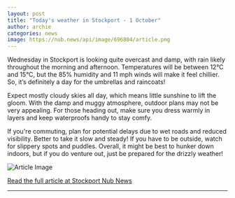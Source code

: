 ```yaml
---
layout: post
title: "Today's weather in Stockport - 1 October"
author: archie
categories: news
image: https://nub.news/api/image/696804/article.png
---
```

Wednesday in Stockport is looking quite overcast and damp, with rain likely throughout the morning and afternoon. Temperatures will be between 12°C and 15°C, but the 85% humidity and 11 mph winds will make it feel chillier. So, it’s definitely a day for the umbrellas and raincoats! 

Expect mostly cloudy skies all day, which means little sunshine to lift the gloom. With the damp and muggy atmosphere, outdoor plans may not be very appealing. For those heading out, make sure you dress warmly in layers and keep waterproofs handy to stay comfy. 

If you're commuting, plan for potential delays due to wet roads and reduced visibility. Better to take it slow and steady! If you have to be outside, watch for slippery spots and puddles. Overall, it might be best to hunker down indoors, but if you do venture out, just be prepared for the drizzly weather!

![Article Image](https://nub.news/api/image/696804/article.png)

[Read the full article at Stockport Nub News](https://stockport.nub.news/news/weather-news/todays-weather-in-stockport-1-october-273825)

---
